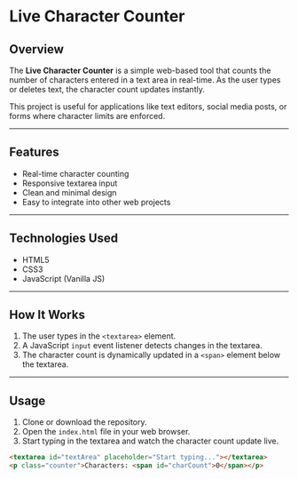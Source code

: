 # Live Character Counter

## Overview
The **Live Character Counter** is a simple web-based tool that counts the number of characters entered in a text area in real-time. As the user types or deletes text, the character count updates instantly.

This project is useful for applications like text editors, social media posts, or forms where character limits are enforced.

---

## Features
- Real-time character counting
- Responsive textarea input
- Clean and minimal design
- Easy to integrate into other web projects

---

## Technologies Used
- HTML5
- CSS3
- JavaScript (Vanilla JS)

---

## How It Works
1. The user types in the `<textarea>` element.
2. A JavaScript `input` event listener detects changes in the textarea.
3. The character count is dynamically updated in a `<span>` element below the textarea.

---

## Usage
1. Clone or download the repository.
2. Open the `index.html` file in your web browser.
3. Start typing in the textarea and watch the character count update live.

```html
<textarea id="textArea" placeholder="Start typing..."></textarea>
<p class="counter">Characters: <span id="charCount">0</span></p>

